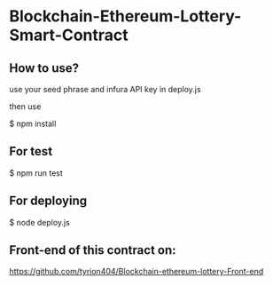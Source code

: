 # Blockchain-Ethereum-Lottery-Smart-Contract

## How to use?

use your seed phrase and infura API key in deploy.js

then use

$ npm install

## For test

$ npm run test

## For deploying

$ node deploy.js

## Front-end of this contract on:
https://github.com/tyrion404/Blockchain-ethereum-lottery-Front-end
